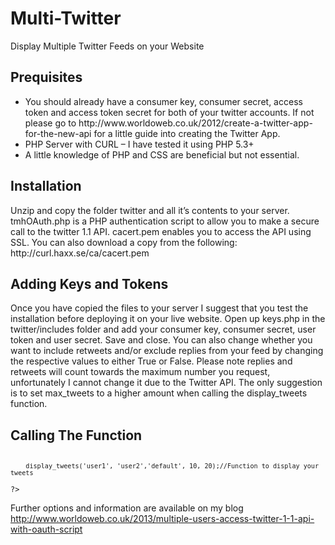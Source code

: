 Multi-Twitter
=============

Display Multiple Twitter Feeds on your Website

<h2>Prequisites</h2>
<ul>
<li>You should already have a consumer key, consumer secret, access token and access token secret for both of your twitter accounts. If not please go to http://www.worldoweb.co.uk/2012/create-a-twitter-app-for-the-new-api for a little guide into creating the Twitter App.</li>
    <li>PHP Server with CURL – I have tested it using PHP 5.3+</li>
    <li>A little knowledge of PHP and CSS are beneficial but not essential.</li>
    </ul>


<h2>Installation</h2>
Unzip and copy the folder twitter and all it’s contents to your server.
tmhOAuth.php is a PHP authentication script to allow you to make a secure call to the twitter 1.1 API.
cacert.pem enables you to access the API using SSL. You can also download a copy from the following: http://curl.haxx.se/ca/cacert.pem

<h2>Adding Keys and Tokens</h2>

Once you have copied the files to your server I suggest that you test the installation before deploying it on your live website. Open up keys.php in the twitter/includes folder and add your consumer key, consumer secret, user token and user secret. Save and close. You can also change whether you want to include retweets and/or exclude replies from your feed by changing the respective values to either True or False. Please note replies and retweets will count towards the maximum number you request, unfortunately I cannot change it due to the Twitter API. The only suggestion is to set max_tweets to a higher amount when calling the display_tweets function. 

<h2>Calling The Function</h2>
<code>
<?php include 'twitter/display-tweets.php';//Include the display-tweets file- Ensure that you have the correct path
		
		display_tweets('user1', 'user2','default', 10, 20);//Function to display your tweets
?>
</code>

Further options and information are available on my blog
http://www.worldoweb.co.uk/2013/multiple-users-access-twitter-1-1-api-with-oauth-script

